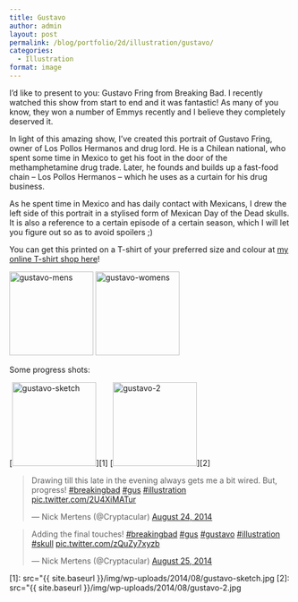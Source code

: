 ```yaml
---
title: Gustavo
author: admin
layout: post
permalink: /blog/portfolio/2d/illustration/gustavo/
categories:
  - Illustration
format: image
---
```

I&#8217;d like to present to you: Gustavo Fring from Breaking Bad. I recently watched this show from start to end and it was fantastic! As many of you know, they won a number of Emmys recently and I believe they completely deserved it.

In light of this amazing show, I&#8217;ve created this portrait of Gustavo Fring, owner of Los Pollos Hermanos and drug lord. He is a Chilean national, who spent some time in Mexico to get his foot in the door of the methamphetamine drug trade. Later, he founds and builds up a fast-food chain &#8211; Los Pollos Hermanos &#8211; which he uses as a curtain for his drug business.

As he spent time in Mexico and has daily contact with Mexicans, I drew the left side of this portrait in a stylised form of Mexican Day of the Dead skulls. It is also a reference to a certain episode of a certain season, which I will let you figure out so as to avoid spoilers ;)

You can get this printed on a T-shirt of your preferred size and colour at <a href="http://thecrypt.printmighty.co.nz/" target="_blank">my online T-shirt shop here</a>!

<a href="http://thecrypt.printmighty.co.nz/products/gustavo" target="_blank"><img src="{{ site.baseurl }}/img/wp-uploads/2014/08/gustavo-mens-150x150.jpg" alt="gustavo-mens" width="150" height="150" class="alignnone size-thumbnail wp-image-379" /></a> <a href="http://thecrypt.printmighty.co.nz/products/gustavo-2" target="_blank"><img src="{{ site.baseurl }}/img/wp-uploads/2014/08/gustavo-womens-150x150.jpg" alt="gustavo-womens" width="150" height="150" class="alignnone size-thumbnail wp-image-380" /></a>

Some progress shots:

[<img src="{{ site.baseurl }}/img/wp-uploads/2014/08/gustavo-sketch-150x150.jpg" alt="gustavo-sketch" width="150" height="150" class="alignnone size-thumbnail wp-image-372" />][1] [<img src="{{ site.baseurl }}/img/wp-uploads/2014/08/gustavo-2-150x150.jpg" alt="gustavo-2" width="150" height="150" class="alignnone size-thumbnail wp-image-373" />][2]

<blockquote class="twitter-tweet" width="550">
  <p>
    Drawing till this late in the evening always gets me a bit wired. But, progress! <a href="https://twitter.com/hashtag/breakingbad?src=hash">#breakingbad</a> <a href="https://twitter.com/hashtag/gus?src=hash">#gus</a> <a href="https://twitter.com/hashtag/illustration?src=hash">#illustration</a> <a href="http://t.co/2U4XiMATur">pic.twitter.com/2U4XiMATur</a>
  </p>
  
  <p>
    &mdash; Nick Mertens (@Cryptacular) <a href="https://twitter.com/Cryptacular/status/503521962757746688">August 24, 2014</a>
  </p>
</blockquote>



<blockquote class="twitter-tweet" width="550">
  <p>
    Adding the final touches! <a href="https://twitter.com/hashtag/breakingbad?src=hash">#breakingbad</a> <a href="https://twitter.com/hashtag/gus?src=hash">#gus</a> <a href="https://twitter.com/hashtag/gustavo?src=hash">#gustavo</a> <a href="https://twitter.com/hashtag/illustration?src=hash">#illustration</a> <a href="https://twitter.com/hashtag/skull?src=hash">#skull</a> <a href="http://t.co/zQuZy7xyzb">pic.twitter.com/zQuZy7xyzb</a>
  </p>
  
  <p>
    &mdash; Nick Mertens (@Cryptacular) <a href="https://twitter.com/Cryptacular/status/503877913788157952">August 25, 2014</a>
  </p>
</blockquote>

 [1]: src="{{ site.baseurl }}/img/wp-uploads/2014/08/gustavo-sketch.jpg
 [2]: src="{{ site.baseurl }}/img/wp-uploads/2014/08/gustavo-2.jpg